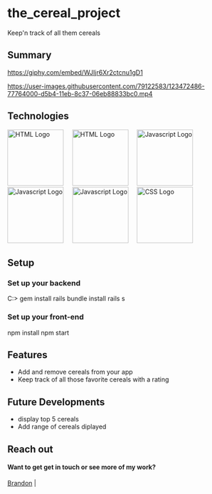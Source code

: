 # the_cereal_project
Keep'n track of all them cereals


## Summary

https://giphy.com/embed/WJIjr6Xr2ctcnu1gD1

<!-- https://user-images.githubusercontent.com/79122583/123479340-050a5d80-d5be-11eb-9445-a00866db11c4.mp4 -->



https://user-images.githubusercontent.com/79122583/123472486-77764000-d5b4-11eb-8c37-06eb88833bc0.mp4

## Technologies
<img src="https://www.w3.org/html/logo/img/mark-word-icon.png" alt="HTML Logo" height="126">&nbsp;&nbsp;&nbsp;&nbsp;&nbsp;<img src="https://www.clipartmax.com/png/middle/109-1092346_ruby-logo-ruby-on-rails-png.png" alt="HTML Logo" height="126">&nbsp;&nbsp;&nbsp;&nbsp;&nbsp;<img src="https://upload.wikimedia.org/wikipedia/commons/6/6a/JavaScript-logo.png" alt="Javascript Logo" height="126">&nbsp;&nbsp;&nbsp;&nbsp;&nbsp;<img src="http://logos-download.com/wp-content/uploads/2016/09/Ruby_on_Rails_logo.png" alt="Javascript Logo" height="126">&nbsp;&nbsp;&nbsp;&nbsp;&nbsp;<img src="https://cdn.freebiesupply.com/logos/thumbs/2x/react-1-logo.png" alt="Javascript Logo" height="126">&nbsp;&nbsp;&nbsp;&nbsp;&nbsp;<img src="https://upload.wikimedia.org/wikipedia/commons/thumb/3/3d/CSS.3.svg/730px-CSS.3.svg.png" alt="CSS Logo" height="126">

## Setup

### Set up your backend
C:\> gem install rails
bundle install
rails s

### Set up your front-end
npm install
npm start

## Features
* Add and remove cereals from your app
* Keep track of all those favorite cereals with a rating 

## Future Developments
* display top 5 cereals 
* Add range of cereals diplayed

  
## Reach out
#### Want to get get in touch or see more of my work?
  [Brandon](https://github.com/brandonefields) |
